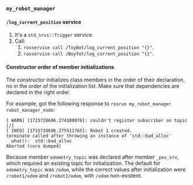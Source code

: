 ### `my_robot_manager`

#### `/log_current_position` service

1. It's a `std_srvs::Trigger` service.
2. Call:
   1. `rosservice call /ToyBot/log_current_position "{}"`.
   2. `rosservice call /BoyTot/log_current_position "{}"`.

#### Constructor order of member initializations

The constructor initializes class members in the order of their declaration, no in the order of the initialization list. Make sure that dependencies are declared in the right order.

For example, got the following response to `rosrun my_robot_manager robot_manager_node`:

```
[ WARN] [1715728696.274100076]: couldn't register subscriber on topic [/]
[ INFO] [1715728696.275512765]: Robot 1 created.
terminate called after throwing an instance of 'std::bad_alloc'
  what():  std::bad_alloc
Aborted (core dumped)
```

Because member `odometry_topic` was declared after member `_pos_srv`, which required an existing topic for initialization. The default for `odometry_topic` was `/odom`, while the correct values after initialization were `/robot1/odom` and `/robot2/odom`, with `/odom` non-existent.
